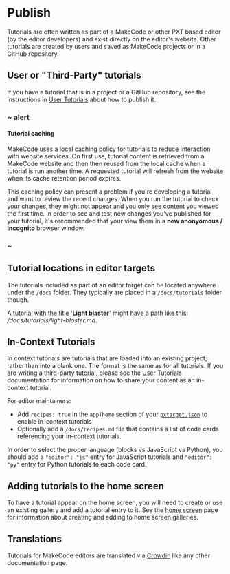 # Publish

Tutorials are often written as part of a MakeCode or other PXT based editor (by the editor developers) and exist directly on the editor's website. Other tutorials are created by users and saved as MakeCode projects or in a GitHub repository.

## User or "Third-Party" tutorials

If you have a tutorial that is in a project or a GitHub repository, see the instructions in [User Tutorials](/writing-docs/user-tutorials) about how to publish it.

### ~ alert

#### Tutorial caching

MakeCode uses a local caching policy for tutorials to reduce interaction with website services. On first use, tutorial content is retrieved from a MakeCode website and then then reused from the local cache when a tutorial is run another time. A requested tutorial will refresh from the website when its cache retention period expires.

This caching policy can present a problem if you're developing a tutorial and want to review the recent changes. When you run the tutorial to check your changes, they might not appear and you only see content you viewed the first time. In order to see and test new changes you've published for your tutorial, it's recommended that your view them in a **new anonyomous / incognito** browser window.

### ~

## Tutorial locations in editor targets

The tutorials included as part of an editor target can be located anywhere under the ``/docs`` folder. They typically are placed in a ``/docs/tutorials`` folder though.

A tutorial with the title '**Light blaster**' might have a path like this: _/docs/tutorials/light-blaster.md_.

## In-Context Tutorials

In context tutorials are tutorials that are loaded into an existing project, rather than into a blank one. The format is the same as for all tutorials. If you are writing a third-party tutorial, please see the [User Tutorials](/writing-docs/user-tutorials) documentation for information on how to share your content as an in-context tutorial.

For editor maintainers:

* Add ``recipes: true`` in the ``appTheme`` section of your [``pxtarget.json``](/targets/pxtarget#apptheme-apptheme) to enable in-context tutorials
* Optionally add a ``/docs/recipes.md`` file that contains a list of code cards referencing your in-context tutorials.

In order to select the proper language (blocks vs JavaScript vs Python), you should add
a ``"editor": "js"`` entry for JavaScript tutorials and ``"editor": "py"`` entry for Python tutorials to each code card.

## Adding tutorials to the home screen

To have a tutorial appear on the home screen, you will need to create or use an existing gallery and add a tutorial entry to it. See the
[home screen](/targets/home-screen#galleries) page for information about creating and adding to home screen galleries.

## Translations

Tutorials for MakeCode editors are translated via [Crowdin](/translate) like any other documentation page.
